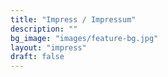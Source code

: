 ```yaml
---
title: "Impress / Impressum"
description: ""
bg_image: "images/feature-bg.jpg"
layout: "impress"
draft: false
---
```

